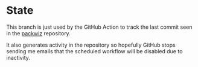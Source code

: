# State

This branch is just used by the GitHub Action to track the last commit seen in the [packwiz](https://github.com/packwiz/packwiz) repository.

It also generates activity in the repository so hopefully GitHub stops sending me emails that the scheduled workflow will be disabled due to inactivity.
